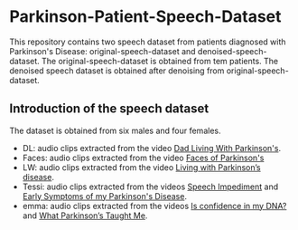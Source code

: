 # Parkinson-Patient-Speech-Dataset   
This repository contains two speech dataset from patients diagnosed with Parkinson's Disease: original-speech-dataset and denoised-speech-dataset.
The original-speech-dataset is obtained from tem patients. 
The denoised speech dataset is obtained after denoising from original-speech-dataset.   

## Introduction of the speech dataset 

The dataset is obtained from six males and four females. 
   
   - DL: audio clips extracted from the video [Dad Living With Parkinson's](https://www.youtube.com/watch?v=8bp9n60m3AY&t=243s).
   - Faces: audio clips extracted from the video [Faces of Parkinson's](https://www.youtube.com/watch?v=CqEwPqUO1Bw&t=33s)
   - LW: audio clips extracted from the video [Living with Parkinson’s disease](https://www.youtube.com/watch?v=6_I5WQ_TOOQ&t=33s).
   - Tessi: audio clips extracted from the videos [Speech Impediment](https://www.youtube.com/watch?v=KKmHKzh2t2c) and [Early Symptoms of my Parkinson's Disease](https://www.youtube.com/watch?v=NHLvlyT789c).
   - emma: audio clips extracted from the videos [Is confidence in my DNA?](https://www.youtube.com/watch?v=J6-TtuL1CY8&t=80s) and [What Parkinson’s Taught Me](https://www.youtube.com/watch?v=Hs-vPqfsO0Q&t=151s).

